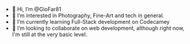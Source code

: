 - 👋 Hi, I’m @GioFar81
- 👀 I’m interested in Photography, Fine-Art and tech in general.
- 🌱 I’m currently learning Full-Stack development on Codecamey
- 💞️ I’m looking to collaborate on web development, although right now, I'm still at the very basic level.
